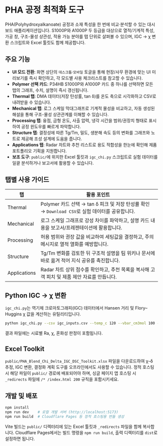 # PHA 공정 최적화 도구

PHA(Polyhydroxyalkanoate) 공정과 소재 특성을 한 번에 비교·분석할 수 있는 대시보드 애플리케이션입니다. S1000P와 A1000P 두 등급을 대상으로 열적/기계적 특성, 가공 창, 구조-물성 상관성, 적용 가능 분야를 탭 단위로 살펴볼 수 있으며, IGC → χ 변환 스크립트와 Excel 툴킷도 함께 제공합니다.

## 주요 기능

- **UI 모드 전환**: 화면 상단의 `데스크톱`·`모바일` 토글을 통해 현장/사무 환경에 맞는 UI 미리보기를 즉시 확인하고, 각 모드별 사용 체크리스트를 참고할 수 있습니다.
- **Polymer 선택 카드**: P34HB S1000P와 A1000P 카드 중 하나를 선택하면 모든 탭의 그래프, 수치, 설명이 즉시 갱신됩니다.
- **Thermal 탭**: DMA 데이터(저장 탄성률, tan δ)를 온도 축으로 시각화하고 CSV로 내려받을 수 있습니다.
- **Mechanical 탭**: 로그 스케일 막대그래프로 기계적 물성을 비교하고, 자동 생성된 해설을 통해 구조-물성 상관관계를 이해할 수 있습니다.
- **Processing 탭**: 융점, 금형 온도, 사출 압력, 냉각 시간을 범위/권장치 형태로 표시하여 공정 윈도우를 빠르게 파악합니다.
- **Structure 탭**: 결정성에 따른 Tg/Tm, 밀도, 생분해 속도 등의 변화를 그래프와 노트로 제공해 조성 설계에 도움을 줍니다.
- **Applications 탭**: Radar 차트와 추천 리스트로 용도 적합성을 한눈에 확인해 제품 포트폴리오 기획을 지원합니다.
- **보조 도구**: `public/`에 위치한 Excel 툴킷과 `igc_chi.py` 스크립트로 실험 데이터를 일괄 분석하거나 보고서에 활용할 수 있습니다.

## 탭별 사용 가이드

| 탭 | 활용 포인트 |
| --- | --- |
| Thermal | Polymer 카드 선택 → tan δ 피크 및 저장 탄성률 확인 → `Download CSV`로 실험 데이터를 공유합니다. |
| Mechanical | 로그 스케일 그래프로 강성 차이를 파악하고, 설명 카드 내용을 보고서/프레젠테이션에 활용합니다. |
| Processing | 허용 범위와 권장 값을 비교하여 세팅값을 결정하고, 주의 메시지로 열적 열화를 예방합니다. |
| Structure | Tg/Tm 변화를 검토한 뒤 구조적 설명을 팀 위키나 문서에 바로 옮겨 적어 지식 공유를 촉진합니다. |
| Applications | Radar 차트 상위 점수를 확인하고, 추천 목록을 복사해 고객 피치 및 제품 제안 자료를 만듭니다. |

## Python IGC → χ 변환

`igc_chi.py`는 역기체 크로마토그래피(IGC) 데이터에서 Hansen 거리 및 Flory–Huggins χ 값을 계산하는 유틸리티입니다.

```bash
python igc_chi.py --csv igc_inputs.csv --temp_c 120 --vbar_cm3mol 100 --out result.csv
```

결과 파일에는 시료별 Ra, χ, 혼화성 판정이 포함됩니다.

## Excel Toolkit

`public/PHA_Blend_Chi_Delta_IGC_DSC_Toolkit.xlsx` 파일을 다운로드하여 χ–δ 추정, IGC 변환, 결정화 계획 도구를 오프라인에서도 사용할 수 있습니다. 정적 호스팅 시 해당 파일이 `public/` 경로에 배포되어야 하며, 싱글 페이지 앱 호스팅 시 `_redirects` 파일에 `/* /index.html 200` 규칙을 포함시키세요.

## 개발 및 배포

```bash
npm install
npm run dev    # 로컬 개발 서버 (http://localhost:5173)
npm run build  # Cloudflare Pages 등 정적 호스팅용 번들 생성
```

Vite 빌드는 `public/` 디렉터리에 있는 Excel 툴킷과 `_redirects` 파일을 함께 복사합니다. Cloudflare Pages에서는 빌드 명령을 `npm run build`, 출력 디렉터리를 `dist`로 설정하면 됩니다.

